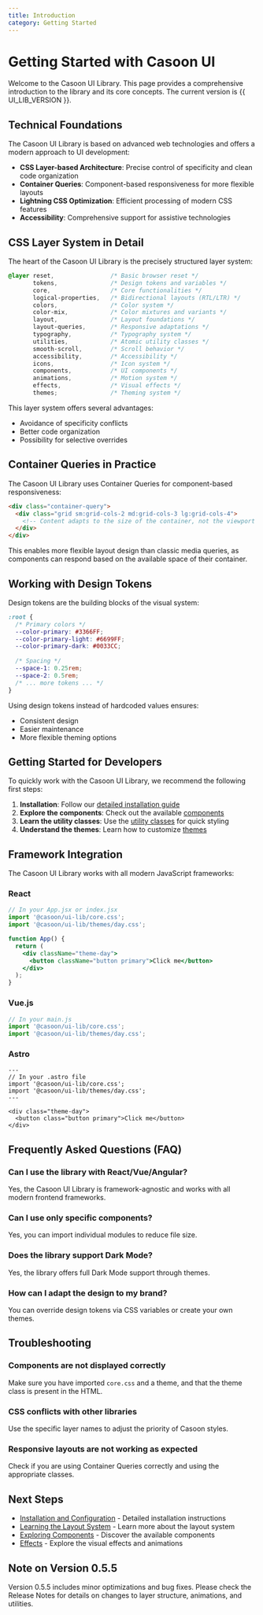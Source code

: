 ```yaml
---
title: Introduction
category: Getting Started
---
```


<script setup>
import { UI_LIB_VERSION } from '../.vitepress/data/versions'
</script>

# Getting Started with Casoon UI

Welcome to the Casoon UI Library. This page provides a comprehensive introduction to the library and its core concepts. The current version is {{ UI_LIB_VERSION }}.

## Technical Foundations

The Casoon UI Library is based on advanced web technologies and offers a modern approach to UI development:

- **CSS Layer-based Architecture**: Precise control of specificity and clean code organization
- **Container Queries**: Component-based responsiveness for more flexible layouts
- **Lightning CSS Optimization**: Efficient processing of modern CSS features
- **Accessibility**: Comprehensive support for assistive technologies

## CSS Layer System in Detail

The heart of the Casoon UI Library is the precisely structured layer system:

```css
@layer reset,                /* Basic browser reset */
       tokens,               /* Design tokens and variables */
       core,                 /* Core functionalities */
       logical-properties,   /* Bidirectional layouts (RTL/LTR) */
       colors,               /* Color system */
       color-mix,            /* Color mixtures and variants */
       layout,               /* Layout foundations */
       layout-queries,       /* Responsive adaptations */
       typography,           /* Typography system */
       utilities,            /* Atomic utility classes */
       smooth-scroll,        /* Scroll behavior */
       accessibility,        /* Accessibility */
       icons,                /* Icon system */
       components,           /* UI components */
       animations,           /* Motion system */
       effects,              /* Visual effects */
       themes;               /* Theming system */
```

This layer system offers several advantages:
- Avoidance of specificity conflicts
- Better code organization
- Possibility for selective overrides

## Container Queries in Practice

The Casoon UI Library uses Container Queries for component-based responsiveness:

```html
<div class="container-query">
  <div class="grid sm:grid-cols-2 md:grid-cols-3 lg:grid-cols-4">
    <!-- Content adapts to the size of the container, not the viewport -->
  </div>
</div>
```

This enables more flexible layout design than classic media queries, as components can respond based on the available space of their container.

## Working with Design Tokens

Design tokens are the building blocks of the visual system:

```css
:root {
  /* Primary colors */
  --color-primary: #3366FF;
  --color-primary-light: #6699FF;
  --color-primary-dark: #0033CC;
  
  /* Spacing */
  --space-1: 0.25rem;
  --space-2: 0.5rem;
  /* ... more tokens ... */
}
```

Using design tokens instead of hardcoded values ensures:
- Consistent design
- Easier maintenance
- More flexible theming options

## Getting Started for Developers

To quickly work with the Casoon UI Library, we recommend the following first steps:

1. **Installation**: Follow our [detailed installation guide](/getting-started/installation)
2. **Explore the components**: Check out the available [components](/components/)
3. **Learn the utility classes**: Use the [utility classes](/getting-started/utilities) for quick styling
4. **Understand the themes**: Learn how to customize [themes](/getting-started/themes)

## Framework Integration

The Casoon UI Library works with all modern JavaScript frameworks:

### React

```jsx
// In your App.jsx or index.jsx
import '@casoon/ui-lib/core.css';
import '@casoon/ui-lib/themes/day.css';

function App() {
  return (
    <div className="theme-day">
      <button className="button primary">Click me</button>
    </div>
  );
}
```

### Vue.js

```js
// In your main.js
import '@casoon/ui-lib/core.css';
import '@casoon/ui-lib/themes/day.css';
```

### Astro

```astro
---
// In your .astro file
import '@casoon/ui-lib/core.css';
import '@casoon/ui-lib/themes/day.css';
---

<div class="theme-day">
  <button class="button primary">Click me</button>
</div>
```

## Frequently Asked Questions (FAQ)

### Can I use the library with React/Vue/Angular?
Yes, the Casoon UI Library is framework-agnostic and works with all modern frontend frameworks.

### Can I use only specific components?
Yes, you can import individual modules to reduce file size.

### Does the library support Dark Mode?
Yes, the library offers full Dark Mode support through themes.

### How can I adapt the design to my brand?
You can override design tokens via CSS variables or create your own themes.

## Troubleshooting

### Components are not displayed correctly
Make sure you have imported `core.css` and a theme, and that the theme class is present in the HTML.

### CSS conflicts with other libraries
Use the specific layer names to adjust the priority of Casoon styles.

### Responsive layouts are not working as expected
Check if you are using Container Queries correctly and using the appropriate classes.

## Next Steps

- [Installation and Configuration](/getting-started/installation) - Detailed installation instructions
- [Learning the Layout System](/getting-started/layout) - Learn more about the layout system
- [Exploring Components](/components/) - Discover the available components
- [Effects](/guide/effects-system) - Explore the visual effects and animations

## Note on Version 0.5.5

Version 0.5.5 includes minor optimizations and bug fixes. Please check the Release Notes for details on changes to layer structure, animations, and utilities.
